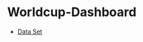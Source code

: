 # Worldcup-Dashboard

- <a href="https://github.com/MandlikHarshada/Worldcup-Dashboard/blob/main/dim_players.csv">Data Set</a>
